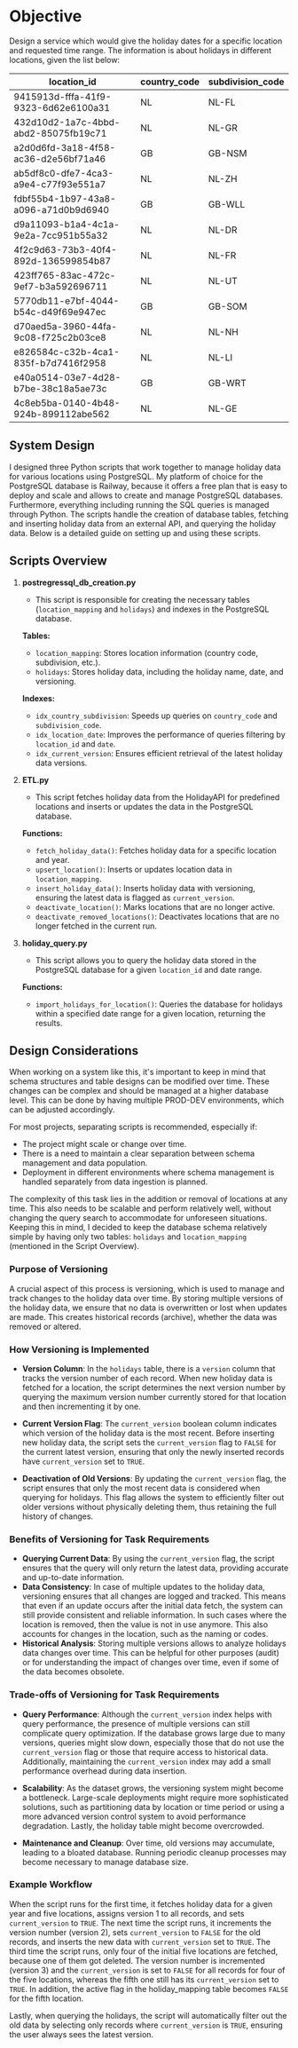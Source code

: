 # Objective

Design a service which would give the holiday dates for a specific location and requested time range. The information is about holidays in different locations, given the list below:

| location_id                               | country_code | subdivision_code |
|-------------------------------------------|--------------|------------------|
| 9415913d-fffa-41f9-9323-6d62e6100a31       | NL           | NL-FL            |
| 432d10d2-1a7c-4bbd-abd2-85075fb19c71       | NL           | NL-GR            |
| a2d0d6fd-3a18-4f58-ac36-d2e56bf71a46       | GB           | GB-NSM           |
| ab5df8c0-dfe7-4ca3-a9e4-c77f93e551a7       | NL           | NL-ZH            |
| fdbf55b4-1b97-43a8-a096-a71d0b9d6940       | GB           | GB-WLL           |
| d9a11093-b1a4-4c1a-9e2a-7cc951b55a32       | NL           | NL-DR            |
| 4f2c9d63-73b3-40f4-892d-136599854b87       | NL           | NL-FR            |
| 423ff765-83ac-472c-9ef7-b3a592696711       | NL           | NL-UT            |
| 5770db11-e7bf-4044-b54c-d49f69e947ec       | GB           | GB-SOM           |
| d70aed5a-3960-44fa-9c08-f725c2b03ce8       | NL           | NL-NH            |
| e826584c-c32b-4ca1-835f-b7d7416f2958       | NL           | NL-LI            |
| e40a0514-03e7-4d28-b7be-38c18a5ae73c       | GB           | GB-WRT           |
| 4c8eb5ba-0140-4b48-924b-899112abe562       | NL           | NL-GE            |

## System Design

I designed three Python scripts that work together to manage holiday data for various locations using PostgreSQL. My platform of choice for the PostgreSQL database is Railway, because it offers a free plan that is easy to deploy and scale and allows to create and manage PostgreSQL databases. Furthermore, everything including running the SQL queries is managed through Python. The scripts handle the creation of database tables, fetching and inserting holiday data from an external API, and querying the holiday data. Below is a detailed guide on setting up and using these scripts.

## Scripts Overview

1. **postregressql_db_creation.py**
   - This script is responsible for creating the necessary tables (`location_mapping` and `holidays`) and indexes in the PostgreSQL database.

   **Tables:**
   - `location_mapping`: Stores location information (country code, subdivision, etc.).
   - `holidays`: Stores holiday data, including the holiday name, date, and versioning.

   **Indexes:**
   - `idx_country_subdivision`: Speeds up queries on `country_code` and `subdivision_code`.
   - `idx_location_date`: Improves the performance of queries filtering by `location_id` and `date`.
   - `idx_current_version`: Ensures efficient retrieval of the latest holiday data versions.

2. **ETL.py**
   - This script fetches holiday data from the HolidayAPI for predefined locations and inserts or updates the data in the PostgreSQL database.

   **Functions:**
   - `fetch_holiday_data()`: Fetches holiday data for a specific location and year.
   - `upsert_location()`: Inserts or updates location data in `location_mapping`.
   - `insert_holiday_data()`: Inserts holiday data with versioning, ensuring the latest data is flagged as `current_version`.
   - `deactivate_location()`: Marks locations that are no longer active.
   - `deactivate_removed_locations()`: Deactivates locations that are no longer fetched in the current run.

3. **holiday_query.py**
   - This script allows you to query the holiday data stored in the PostgreSQL database for a given `location_id` and date range.

   **Functions:**
   - `import_holidays_for_location()`: Queries the database for holidays within a specified date range for a given location, returning the results.

## Design Considerations

When working on a system like this, it's important to keep in mind that schema structures and table designs can be modified over time. These changes can be complex and should be managed at a higher database level. This can be done by having multiple PROD-DEV environments, which can be adjusted accordingly.

For most projects, separating scripts is recommended, especially if:

- The project might scale or change over time.
- There is a need to maintain a clear separation between schema management and data population.
- Deployment in different environments where schema management is handled separately from data ingestion is planned.

The complexity of this task lies in the addition or removal of locations at any time. This also needs to be scalable and perform relatively well, without changing the query search to accommodate for unforeseen situations. Keeping this in mind, I decided to keep the database schema relatively simple by having only two tables: `holidays` and `location_mapping` (mentioned in the Script Overview).

### Purpose of Versioning

A crucial aspect of this process is versioning, which is used to manage and track changes to the holiday data over time. By storing multiple versions of the holiday data, we ensure that no data is overwritten or lost when updates are made. This creates historical records (archive), whether the data was removed or altered.

### How Versioning is Implemented

- **Version Column**: In the `holidays` table, there is a `version` column that tracks the version number of each record. When new holiday data is fetched for a location, the script determines the next version number by querying the maximum version number currently stored for that location and then incrementing it by one.

- **Current Version Flag**: The `current_version` boolean column indicates which version of the holiday data is the most recent. Before inserting new holiday data, the script sets the `current_version` flag to `FALSE` for the current latest version, ensuring that only the newly inserted records have `current_version` set to `TRUE`.

- **Deactivation of Old Versions**: By updating the `current_version` flag, the script ensures that only the most recent data is considered when querying for holidays. This flag allows the system to efficiently filter out older versions without physically deleting them, thus retaining the full history of changes.

### Benefits of Versioning for Task Requirements

- **Querying Current Data**: By using the `current_version` flag, the script ensures that the query will only return the latest data, providing accurate and up-to-date information.
- **Data Consistency**: In case of multiple updates to the holiday data, versioning ensures that all changes are logged and tracked. This means that even if an update occurs after the initial data fetch, the system can still provide consistent and reliable information. In such cases where the location is removed, then the value is not in use anymore. This also accounts for changes in the location, such as the naming or codes.
- **Historical Analysis**: Storing multiple versions allows to analyze holidays data changes over time. This can be helpful for other purposes (audit) or for understanding the impact of changes over time, even if some of the data becomes obsolete.

### Trade-offs of Versioning for Task Requirements

- **Query Performance**: Although the `current_version` index helps with query performance, the presence of multiple versions can still complicate query optimization. If the database grows large due to many versions, queries might slow down, especially those that do not use the `current_version` flag or those that require access to historical data. Additionally, maintaining the `current_version` index may add a small performance overhead during data insertion.

- **Scalability**: As the dataset grows, the versioning system might become a bottleneck. Large-scale deployments might require more sophisticated solutions, such as partitioning data by location or time period or using a more advanced version control system to avoid performance degradation. Lastly, the holiday table might become overcrowded.

- **Maintenance and Cleanup**: Over time, old versions may accumulate, leading to a bloated database. Running periodic cleanup processes may become necessary to manage database size.

### Example Workflow

When the script runs for the first time, it fetches holiday data for a given year and five locations, assigns version 1 to all records, and sets `current_version` to `TRUE`. The next time the script runs, it increments the version number (version 2), sets `current_version` to `FALSE` for the old records, and inserts the new data with `current_version` set to `TRUE`. The third time the script runs, only four of the initial five locations are fetched, because one of them got deleted. The version number is incremented (version 3) and the `current_version` is set to `FALSE` for all records for four of the five locations, whereas the fifth one still has its `current_version` set to `TRUE`. In addition, the active flag in the holiday_mapping table becomes `FALSE` for the fifth location.

Lastly, when querying the holidays, the script will automatically filter out the old data by selecting only records where `current_version` is `TRUE`, ensuring the user always sees the latest version.
